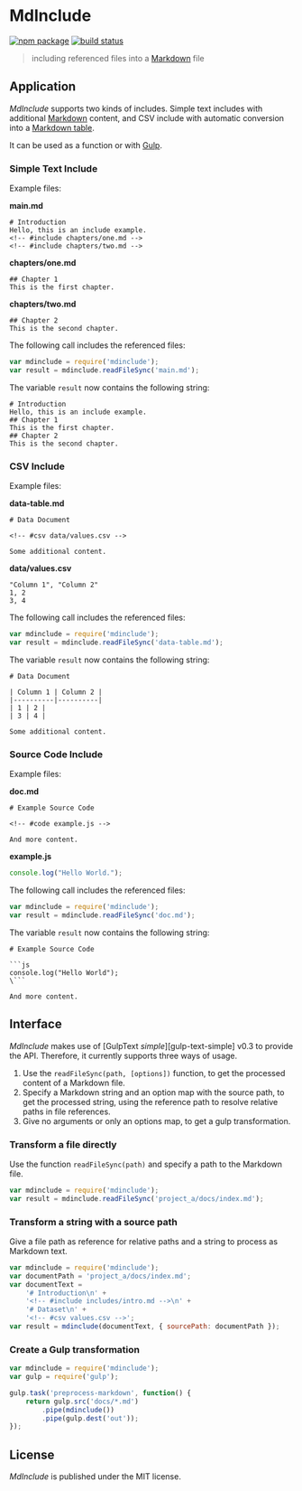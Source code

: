 # MdInclude

[![npm package][npm-img]][npm-url]
[![build status][travis-img]][travis-url]

> including referenced files into a [Markdown] file

## Application

_MdInclude_ supports two kinds of includes.
Simple text includes with additional [Markdown] content,
and CSV include with automatic conversion into a [Markdown table][mdtables].

It can be used as a function or with [Gulp].

### Simple Text Include

Example files:

**main.md**

```
# Introduction
Hello, this is an include example.
<!-- #include chapters/one.md -->
<!-- #include chapters/two.md -->
```

**chapters/one.md**

```
## Chapter 1
This is the first chapter.
```

**chapters/two.md**

```
## Chapter 2
This is the second chapter.
```

The following call includes the referenced files:

```js
var mdinclude = require('mdinclude');
var result = mdinclude.readFileSync('main.md');
```

The variable `result` now contains the following string:

```
# Introduction
Hello, this is an include example.
## Chapter 1
This is the first chapter.
## Chapter 2
This is the second chapter.
```

### CSV Include

Example files:

**data-table.md**

```
# Data Document

<!-- #csv data/values.csv -->

Some additional content.
```

**data/values.csv**

```csv
"Column 1", "Column 2"
1, 2
3, 4
```

The following call includes the referenced files:

```js
var mdinclude = require('mdinclude');
var result = mdinclude.readFileSync('data-table.md');
```

The variable `result` now contains the following string:

```
# Data Document

| Column 1 | Column 2 |
|----------|----------|
| 1 | 2 |
| 3 | 4 |

Some additional content.
```

### Source Code Include

Example files:

**doc.md**

```
# Example Source Code

<!-- #code example.js -->

And more content.
```

**example.js**

```js
console.log("Hello World.");
```

The following call includes the referenced files:

```js
var mdinclude = require('mdinclude');
var result = mdinclude.readFileSync('doc.md');
```

The variable `result` now contains the following string:

~~~
# Example Source Code

```js
console.log("Hello World");
\```

And more content.
~~~

## Interface

_MdInclude_ makes use of [GulpText _simple_][gulp-text-simple] v0.3 to provide the API.
Therefore, it currently supports three ways of usage.

1. Use the `readFileSync(path, [options])` function, to get the processed
   content of a Markdown file.
2. Specify a Markdown string and an option map with the source path,
   to get the processed string, using the reference path to resolve
   relative paths in file references.
3. Give no arguments or only an options map, to get a gulp transformation.

### Transform a file directly

Use the function `readFileSync(path)` and specify a path to the Markdown file.

```js
var mdinclude = require('mdinclude');
var result = mdinclude.readFileSync('project_a/docs/index.md');
```

### Transform a string with a source path

Give a file path as reference for relative paths and a string
to process as Markdown text.

```js
var mdinclude = require('mdinclude');
var documentPath = 'project_a/docs/index.md';
var documentText =
	'# Introduction\n' +
	'<!-- #include includes/intro.md -->\n' +
	'# Dataset\n' +
	'<!-- #csv values.csv -->';
var result = mdinclude(documentText, { sourcePath: documentPath });
```

### Create a Gulp transformation

```js
var mdinclude = require('mdinclude');
var gulp = require('gulp');

gulp.task('preprocess-markdown', function() {
	return gulp.src('docs/*.md')
		.pipe(mdinclude())
		.pipe(gulp.dest('out'));
});
```

## License

_MdInclude_ is published under the MIT license.

[npm-url]: https://www.npmjs.com/package/mdinclude
[npm-img]: https://img.shields.io/npm/v/mdinclude.svg
[travis-img]: https://img.shields.io/travis/mastersign/mdinclude/master.svg
[travis-url]: https://travis-ci.org/mastersign/mdinclude
[Gulp]: http://gulpjs.com
[Markdown]: https://daringfireball.net/projects/markdown/
[mdtables]: https://michelf.ca/projects/php-markdown/extra/#table
